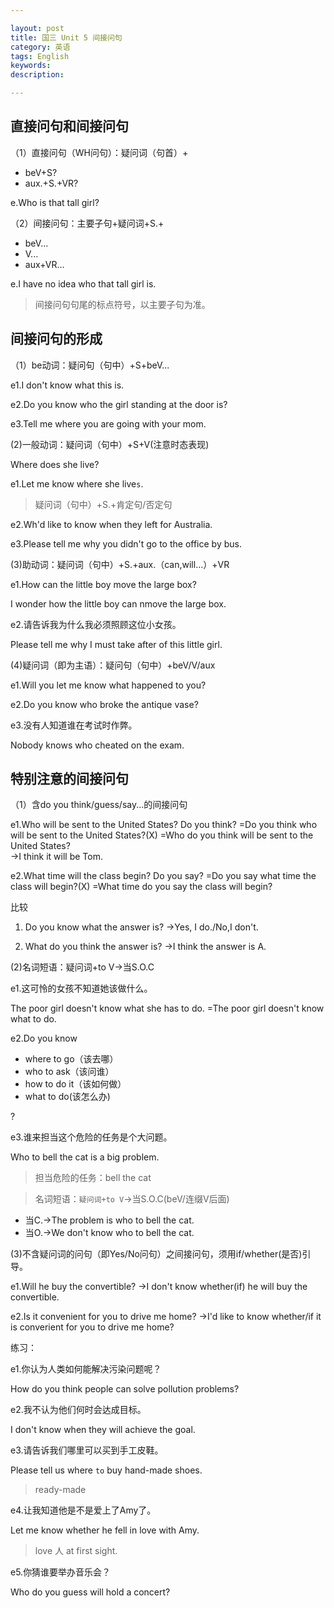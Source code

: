 ```yaml
---

layout: post
title: 国三 Unit 5 间接问句
category: 英语
tags: English
keywords: 
description: 

---
```


## 直接问句和间接问句

（1）直接问句（WH问句）：疑问词（句首）+

- beV+S?
- aux.+S.+VR?

e.Who is that tall girl?

（2）间接问句：主要子句+疑问词+S.+

- beV...
- V...
- aux+VR...

e.I have no idea who that tall girl is.

>间接问句句尾的标点符号，以主要子句为准。

## 间接问句的形成

（1）be动词：疑问句（句中）+S+beV...

e1.I don't know what this is.

e2.Do you know who the girl standing at the door is?

e3.Tell me where you are going with your mom.

(2)一般动词：疑问词（句中）+S+V(注意时态表现)

Where does she live?

e1.Let me know where she live`s`.

>疑问词（句中）+S.+肯定句/否定句

e2.Wh'd like to know when they left for Australia.

e3.Please tell me why you didn't go to the office by bus.

(3)助动词：疑问词（句中）+S.+aux.（can,will...）+VR

e1.How can the little boy move the large box?

I wonder how the little boy can nmove the large box.

e2.请告诉我为什么我必须照顾这位小女孩。

Please tell me why I must take after of this little girl.

(4)疑问词（即为主语）：疑问句（句中）+beV/V/aux

e1.Will you let me know what happened to you?

e2.Do you know who broke the antique vase?

e3.没有人知道谁在考试时作弊。

Nobody knows who cheated on the exam.

## 特别注意的间接问句

（1）含do you think/guess/say...的间接问句

e1.Who will be sent to the United States? 
Do you think?
=Do you think who will be sent to the United States?(X)
=Who do you think will be sent to the United States?   
->I think it will be Tom.

e2.What time will the class begin?
Do you say?
=Do you say what time the class will begin?(X)
=What time do you say the class will begin? 

比较

1. Do you know what the answer is?
->Yes, I do./No,I don't.

2. What do you think the answer is?
->I think the answer is A.

(2)名词短语：疑问词+to V->当S.O.C

e1.这可怜的女孩不知道她该做什么。

The poor girl doesn't know what she has to do.
=The poor girl doesn't know what to do.

e2.Do you know

- where to go（该去哪）
- who to ask（该问谁）
- how to do it（该如何做）
- what to do(该怎么办)

?

e3.谁来担当这个危险的任务是个大问题。

Who to bell the cat is a big problem.

>担当危险的任务：bell the cat

>名词短语：`疑问词+to V`->当S.O.C(beV/连缀V后面)

- 当C.->The problem is who to bell the cat.
- 当O.->We don't know who to bell the cat.

(3)不含疑问词的问句（即Yes/No问句）之间接问句，须用if/whether(是否)引导。

e1.Will he buy the convertible?
->I don't know whether(if) he will buy the convertible.

e2.Is it convenient for you to drive me home?
->I'd like to know whether/if it is converient for you to drive me home?

练习：

e1.你认为人类如何能解决污染问题呢？

How do you think people can solve pollution problems?

e2.我不认为他们何时会达成目标。

I don't know when they will achieve the goal.

e3.请告诉我们哪里可以买到手工皮鞋。

Please tell us where `to` buy hand-made shoes.

>ready-made

e4.让我知道他是不是爱上了Amy了。

Let me know whether he fell in love with Amy.

>love 人 at first sight.

e5.你猜谁要举办音乐会？

Who do you guess will hold a concert?


